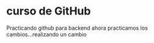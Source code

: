 # curso de GitHub 
Practicando github para backend 
ahora practicamos los cambios...realizando un cambio